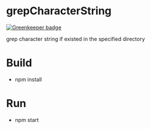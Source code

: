 # grepCharacterString

[![Greenkeeper badge](https://badges.greenkeeper.io/GinMu/grepCharacterString.svg)](https://greenkeeper.io/)

grep character string if existed in the specified directory

# Build
* npm install

# Run
* npm start
